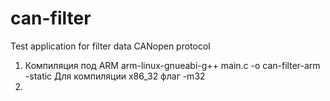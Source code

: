 # can-filter
Test application for filter data CANopen protocol

1. Компиляция под ARM arm-linux-gnueabi-g++ main.c -o can-filter-arm -static
   Для компиляции x86_32 флаг -m32
2.
